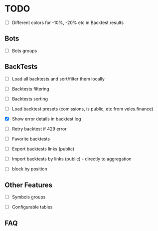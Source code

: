 # TODO

- [ ] Different colors for -10%, -20% etc in Backtest results

## Bots

- [ ] Bots groups

## BackTests

- [ ] Load all backtests and sort/filter them locally
- [ ] Backtests filtering
- [ ] Backtests sorting
- [ ] Load backtest presets (comissions, is public, etc from veles.finance)
- [x] Show error details in backtest log
- [ ] Retry backtest if 429 error
- [ ] Favorite backtests
- [ ] Export backtests links (public)
- [ ] Import backtests by links (public) - directly to aggregation

- [ ] block by position

## Other Features

- [ ] Symbols groups
- [ ] Configurable tables


## FAQ

